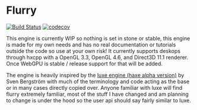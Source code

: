 # Flurry

[![Build Status](https://dev.azure.com/flurry-engine/flurry/_apis/build/status/flurry-engine.flurry?branchName=master)](https://dev.azure.com/flurry-engine/flurry/_build/latest?definitionId=3&branchName=master)
[![codecov](https://codecov.io/gh/flurry-engine/flurry/branch/master/graph/badge.svg)](https://codecov.io/gh/flurry-engine/flurry)

This engine is currently WIP so nothing is set in stone or stable, this engine is made for my own needs and has no real documentation or tutorials outside the code so use at your own risk! It currently supports deskops through hxcpp with a OpenGL 3.3, OpenGL 4.6, and Direct3D 11.1 renderer. Once WebGPU is stable / release support for that will be added.

The engine is heavily inspired by the [luxe engine (haxe alpha version)](https://github.com/underscorediscovery/luxe) by Sven Bergström with much of the terminology and code acting as the base or in many cases directly copied over. Anyone familiar with luxe will find flurry extremely familiar, most of the stuff I have changed and am planning to change is under the hood so the user api should say fairly similar to luxe.
